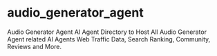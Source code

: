 # audio_generator_agent
Audio Generator Agent AI Agent Directory to Host All Audio Generator Agent related AI Agents Web Traffic Data, Search Ranking, Community, Reviews and More.
